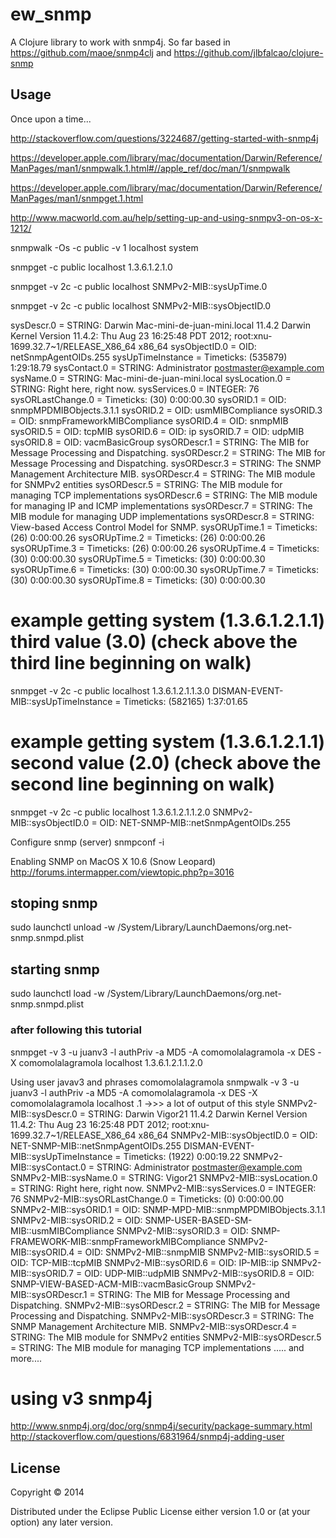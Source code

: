 # ew_snmp

A Clojure library to work with snmp4j.
So far based in https://github.com/maoe/snmp4clj and https://github.com/jlbfalcao/clojure-snmp

## Usage

Once upon a time...

http://stackoverflow.com/questions/3224687/getting-started-with-snmp4j

https://developer.apple.com/library/mac/documentation/Darwin/Reference/ManPages/man1/snmpwalk.1.html#//apple_ref/doc/man/1/snmpwalk

https://developer.apple.com/library/mac/documentation/Darwin/Reference/ManPages/man1/snmpget.1.html


http://www.macworld.com.au/help/setting-up-and-using-snmpv3-on-os-x-1212/

snmpwalk -Os -c public -v 1 localhost system

snmpget -c public localhost 1.3.6.1.2.1.0

snmpget -v 2c -c public localhost SNMPv2-MIB::sysUpTime.0

snmpget -v 2c -c public localhost SNMPv2-MIB::sysObjectID.0

sysDescr.0 = STRING: Darwin Mac-mini-de-juan-mini.local 11.4.2 Darwin Kernel Version 11.4.2: Thu Aug 23 16:25:48 PDT 2012; root:xnu-1699.32.7~1/RELEASE_X86_64 x86_64
sysObjectID.0 = OID: netSnmpAgentOIDs.255
sysUpTimeInstance = Timeticks: (535879) 1:29:18.79
sysContact.0 = STRING: Administrator <postmaster@example.com>
sysName.0 = STRING: Mac-mini-de-juan-mini.local
sysLocation.0 = STRING: Right here, right now.
sysServices.0 = INTEGER: 76
sysORLastChange.0 = Timeticks: (30) 0:00:00.30
sysORID.1 = OID: snmpMPDMIBObjects.3.1.1
sysORID.2 = OID: usmMIBCompliance
sysORID.3 = OID: snmpFrameworkMIBCompliance
sysORID.4 = OID: snmpMIB
sysORID.5 = OID: tcpMIB
sysORID.6 = OID: ip
sysORID.7 = OID: udpMIB
sysORID.8 = OID: vacmBasicGroup
sysORDescr.1 = STRING: The MIB for Message Processing and Dispatching.
sysORDescr.2 = STRING: The MIB for Message Processing and Dispatching.
sysORDescr.3 = STRING: The SNMP Management Architecture MIB.
sysORDescr.4 = STRING: The MIB module for SNMPv2 entities
sysORDescr.5 = STRING: The MIB module for managing TCP implementations
sysORDescr.6 = STRING: The MIB module for managing IP and ICMP implementations
sysORDescr.7 = STRING: The MIB module for managing UDP implementations
sysORDescr.8 = STRING: View-based Access Control Model for SNMP.
sysORUpTime.1 = Timeticks: (26) 0:00:00.26
sysORUpTime.2 = Timeticks: (26) 0:00:00.26
sysORUpTime.3 = Timeticks: (26) 0:00:00.26
sysORUpTime.4 = Timeticks: (30) 0:00:00.30
sysORUpTime.5 = Timeticks: (30) 0:00:00.30
sysORUpTime.6 = Timeticks: (30) 0:00:00.30
sysORUpTime.7 = Timeticks: (30) 0:00:00.30
sysORUpTime.8 = Timeticks: (30) 0:00:00.30


# example getting system (1.3.6.1.2.1.1) third value (3.0) (check above the third line beginning on walk)
snmpget -v 2c -c public localhost 1.3.6.1.2.1.1.3.0
DISMAN-EVENT-MIB::sysUpTimeInstance = Timeticks: (582165) 1:37:01.65


# example getting system (1.3.6.1.2.1.1) second value (2.0) (check above the second line beginning on walk)
snmpget -v 2c -c public localhost 1.3.6.1.2.1.1.2.0
SNMPv2-MIB::sysObjectID.0 = OID: NET-SNMP-MIB::netSnmpAgentOIDs.255


Configure snmp (server)
snmpconf -i


Enabling SNMP on MacOS X 10.6 (Snow Leopard)
http://forums.intermapper.com/viewtopic.php?p=3016

## stoping snmp
sudo launchctl unload -w /System/Library/LaunchDaemons/org.net-snmp.snmpd.plist

## starting snmp
sudo launchctl load -w /System/Library/LaunchDaemons/org.net-snmp.snmpd.plist

### after following this tutorial

snmpget -v 3 -u juanv3 -l authPriv -a MD5 -A comomolalagramola -x DES -X comomolalagramola localhost 1.3.6.1.2.1.1.2.0

Using user javav3 and phrases comomolalagramola
snmpwalk -v 3 -u juanv3 -l authPriv -a MD5 -A comomolalagramola -x DES -X comomolalagramola localhost .1
->>> a lot of output of this style
SNMPv2-MIB::sysDescr.0 = STRING: Darwin Vigor21 11.4.2 Darwin Kernel Version 11.4.2: Thu Aug 23 16:25:48 PDT 2012; root:xnu-1699.32.7~1/RELEASE_X86_64 x86_64
SNMPv2-MIB::sysObjectID.0 = OID: NET-SNMP-MIB::netSnmpAgentOIDs.255
DISMAN-EVENT-MIB::sysUpTimeInstance = Timeticks: (1922) 0:00:19.22
SNMPv2-MIB::sysContact.0 = STRING: Administrator <postmaster@example.com>
SNMPv2-MIB::sysName.0 = STRING: Vigor21
SNMPv2-MIB::sysLocation.0 = STRING: Right here, right now.
SNMPv2-MIB::sysServices.0 = INTEGER: 76
SNMPv2-MIB::sysORLastChange.0 = Timeticks: (0) 0:00:00.00
SNMPv2-MIB::sysORID.1 = OID: SNMP-MPD-MIB::snmpMPDMIBObjects.3.1.1
SNMPv2-MIB::sysORID.2 = OID: SNMP-USER-BASED-SM-MIB::usmMIBCompliance
SNMPv2-MIB::sysORID.3 = OID: SNMP-FRAMEWORK-MIB::snmpFrameworkMIBCompliance
SNMPv2-MIB::sysORID.4 = OID: SNMPv2-MIB::snmpMIB
SNMPv2-MIB::sysORID.5 = OID: TCP-MIB::tcpMIB
SNMPv2-MIB::sysORID.6 = OID: IP-MIB::ip
SNMPv2-MIB::sysORID.7 = OID: UDP-MIB::udpMIB
SNMPv2-MIB::sysORID.8 = OID: SNMP-VIEW-BASED-ACM-MIB::vacmBasicGroup
SNMPv2-MIB::sysORDescr.1 = STRING: The MIB for Message Processing and Dispatching.
SNMPv2-MIB::sysORDescr.2 = STRING: The MIB for Message Processing and Dispatching.
SNMPv2-MIB::sysORDescr.3 = STRING: The SNMP Management Architecture MIB.
SNMPv2-MIB::sysORDescr.4 = STRING: The MIB module for SNMPv2 entities
SNMPv2-MIB::sysORDescr.5 = STRING: The MIB module for managing TCP implementations
..... and more....


# using v3 snmp4j
http://www.snmp4j.org/doc/org/snmp4j/security/package-summary.html
http://stackoverflow.com/questions/6831964/snmp4j-adding-user

## License

Copyright © 2014

Distributed under the Eclipse Public License either version 1.0 or (at
your option) any later version.
